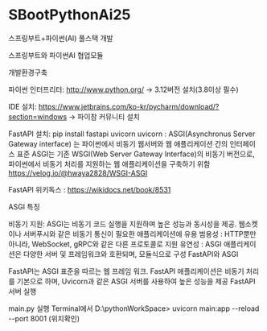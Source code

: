 # SBootPythonAi25
스프링부트+파이썬(AI) 풀스택 개발

스프링부트와 파이썬AI 협업모듈

개발환경구축

파이썬 인터프리터: http://www.python.org/  -> 3.12버전 설치(3.8이상 필수)

IDE 설치: https://www.jetbrains.com/ko-kr/pycharm/download/?section=windows -> 파이참 커뮤니티 설치

FastAPI 설치: pip install fastapi uvicorn uvicorn : ASGI(Asynchronus Server Gateway interface) 는 파이썬에서 비동기 웹서버와 웹 애플리케이션 간의 
인터페이스 표준 ASGI는 기존 WSGI(Web Server Gateway Interface)의 비동기 버전으로, 파이썬에서 비동기 처리를 지원하는 웹 애플리케이션을 구축하기 위함  https://velog.io/@hwaya2828/WSGI-ASGI

FastAPI 위키독스 : https://wikidocs.net/book/8531

ASGI 특징

비동기 지원: ASGI는 비동기 코드 실행을 지원하며 높은 성능과 동시성을 제공. 웹소켓이나 서버푸시와 같은 비동기 통신이 필요한 애플리케이션에 유용 범용성 : HTTP뿐만 아니라, 
WebSocket, gRPC와 같은 다른 프로토콜로 지원 유연성 : ASGI 애플리케이션은 다양한 서버 및 프레임워크와 호환되며, 모듈식으로 구성 FastAPI와 ASGI

FastAPI는 ASGI 표준을 따르는 웹 프레임 워크. FastAPI 애플리케이션은 비동기 처리를 기본으로 하며, Uvicorn과 같은 ASGI 서버를 사용하여 높은 성능을 제공 FastAPI 서버 실행

main.py 실행 Terminal에서 D:\pythonWorkSpace> uvicorn main:app --reload --port 8001 (위치확인)
